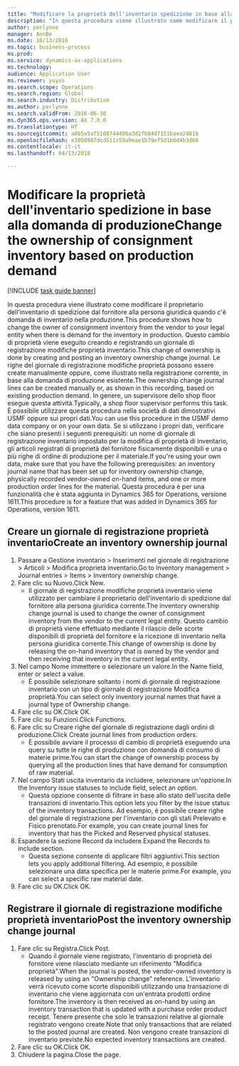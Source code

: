 ```yaml
---
title: "Modificare la proprietà dell'inventario spedizione in base alla domanda di produzione"
description: "In questa procedura viene illustrato come modificare il proprietario dell'inventario di spedizione dal fornitore alla persona giuridica quando c'è domanda di inventario nella produzione."
author: perlynne
manager: AnnBe
ms.date: 10/13/2016
ms.topic: business-process
ms.prod: 
ms.service: dynamics-ax-applications
ms.technology: 
audience: Application User
ms.reviewer: yuyus
ms.search.scope: Operations
ms.search.region: Global
ms.search.industry: Distribution
ms.author: perlynne
ms.search.validFrom: 2016-06-30
ms.dyn365.ops.version: AX 7.0.0
ms.translationtype: HT
ms.sourcegitcommit: a8b5a5af5108744406a3d2fb84d7151baea2481b
ms.openlocfilehash: e3058987dcd511c59a9eae1b79ef5d1b6d4b3d68
ms.contentlocale: it-it
ms.lasthandoff: 04/13/2018

---
```

# <a name="change-the-ownership-of-consignment-inventory-based-on-production-demand"></a><span data-ttu-id="0f6bf-103">Modificare la proprietà dell'inventario spedizione in base alla domanda di produzione</span><span class="sxs-lookup"><span data-stu-id="0f6bf-103">Change the ownership of consignment inventory based on production demand</span></span>

[!INCLUDE [task guide banner](../../includes/task-guide-banner.md)]

<span data-ttu-id="0f6bf-104">In questa procedura viene illustrato come modificare il proprietario dell'inventario di spedizione dal fornitore alla persona giuridica quando c'è domanda di inventario nella produzione.</span><span class="sxs-lookup"><span data-stu-id="0f6bf-104">This procedure shows how to change the owner of consignment inventory from the vendor to your legal entity when there is demand for the inventory in production.</span></span> <span data-ttu-id="0f6bf-105">Questo cambio di proprietà viene eseguito creando e registrando un giornale di registrazione modifiche proprietà inventario.</span><span class="sxs-lookup"><span data-stu-id="0f6bf-105">This change of ownership is done by creating and posting an inventory ownership change journal.</span></span> <span data-ttu-id="0f6bf-106">Le righe del giornale di registrazione modifiche proprietà possono essere create manualmente oppure, come illustrato nella registrazione corrente, in base alla domanda di produzione esistente.</span><span class="sxs-lookup"><span data-stu-id="0f6bf-106">The ownership change journal lines can be created manually or, as shown in this recording, based on existing production demand.</span></span> <span data-ttu-id="0f6bf-107">In genere, un supervisore dello shop floor esegue questa attività.</span><span class="sxs-lookup"><span data-stu-id="0f6bf-107">Typically, a shop floor supervisor performs this task.</span></span> <span data-ttu-id="0f6bf-108">È possibile utilizzare questa procedura nella società di dati dimostrativi USMF oppure sui propri dati.</span><span class="sxs-lookup"><span data-stu-id="0f6bf-108">You can use this procedure in the USMF demo data company or on your own data.</span></span> <span data-ttu-id="0f6bf-109">Se si utilizzano i propri dati, verificare che siano presenti i seguenti prerequisiti: un nome di giornale di registrazione inventario impostato per la modifica di proprietà di inventario, gli articoli registrati di proprietà del fornitore fisicamente disponibili e una o più righe di ordine di produzione per il materiale.</span><span class="sxs-lookup"><span data-stu-id="0f6bf-109">If you're using your own data, make sure that you have the following prerequisites: an inventory journal name that has been set up for inventory ownership change, physically recorded vendor-owned on-hand items, and one or more production order lines for the material.</span></span> <span data-ttu-id="0f6bf-110">Questa procedura è per una funzionalità che è stata aggiunta in Dynamics 365 for Operations, versione 1611.</span><span class="sxs-lookup"><span data-stu-id="0f6bf-110">This procedure is for a feature that was added in Dynamics 365 for Operations, version 1611.</span></span>


## <a name="create-an-inventory-ownership-journal"></a><span data-ttu-id="0f6bf-111">Creare un giornale di registrazione proprietà inventario</span><span class="sxs-lookup"><span data-stu-id="0f6bf-111">Create an inventory ownership journal</span></span>
1. <span data-ttu-id="0f6bf-112">Passare a Gestione inventario > Inserimenti nel giornale di registrazione > Articoli > Modifica proprietà inventario.</span><span class="sxs-lookup"><span data-stu-id="0f6bf-112">Go to Inventory management > Journal entries > Items > Inventory ownership change.</span></span>
2. <span data-ttu-id="0f6bf-113">Fare clic su Nuovo.</span><span class="sxs-lookup"><span data-stu-id="0f6bf-113">Click New.</span></span>
    * <span data-ttu-id="0f6bf-114">Il giornale di registrazione modifiche proprietà inventario viene utilizzato per cambiare il proprietario dell'inventario di spedizione dal fornitore alla persona giuridica corrente.</span><span class="sxs-lookup"><span data-stu-id="0f6bf-114">The inventory ownership change journal is used to change the owner of consignment inventory from the vendor to the current legal entity.</span></span> <span data-ttu-id="0f6bf-115">Questo cambio di proprietà viene effettuato mediante il rilascio delle scorte disponibili di proprietà del fornitore e la ricezione di inventario nella persona giuridica corrente.</span><span class="sxs-lookup"><span data-stu-id="0f6bf-115">This change of ownership is done by releasing the on-hand inventory that is owned by the vendor and then receiving that inventory in the current legal entity.</span></span>  
3. <span data-ttu-id="0f6bf-116">Nel campo Nome immettere o selezionare un valore.</span><span class="sxs-lookup"><span data-stu-id="0f6bf-116">In the Name field, enter or select a value.</span></span>
    * <span data-ttu-id="0f6bf-117">È possibile selezionare soltanto i nomi di giornale di registrazione inventario con un tipo di giornale di registrazione Modifica proprietà.</span><span class="sxs-lookup"><span data-stu-id="0f6bf-117">You can select only inventory journal names that have a journal type of Ownership change.</span></span>  
4. <span data-ttu-id="0f6bf-118">Fare clic su OK.</span><span class="sxs-lookup"><span data-stu-id="0f6bf-118">Click OK.</span></span>
5. <span data-ttu-id="0f6bf-119">Fare clic su Funzioni.</span><span class="sxs-lookup"><span data-stu-id="0f6bf-119">Click Functions.</span></span>
6. <span data-ttu-id="0f6bf-120">Fare clic su Creare righe del giornale di registrazione dagli ordini di produzione.</span><span class="sxs-lookup"><span data-stu-id="0f6bf-120">Click Create journal lines from production orders.</span></span>
    * <span data-ttu-id="0f6bf-121">È possibile avviare il processo di cambio di proprietà eseguendo una query su tutte le righe di produzione con domanda di consumo di materie prime.</span><span class="sxs-lookup"><span data-stu-id="0f6bf-121">You can start the change of ownership process by querying all the production lines that have demand for consumption of raw material.</span></span>  
7. <span data-ttu-id="0f6bf-122">Nel campo Stati uscita inventario da includere, selezionare un'opzione.</span><span class="sxs-lookup"><span data-stu-id="0f6bf-122">In the Inventory issue statuses to include field, select an option.</span></span>
    * <span data-ttu-id="0f6bf-123">Questa opzione consente di filtrare in base allo stato dell'uscita delle transazioni di inventario.</span><span class="sxs-lookup"><span data-stu-id="0f6bf-123">This option lets you filter by the issue status of the inventory transactions.</span></span> <span data-ttu-id="0f6bf-124">Ad esempio, è possibile creare righe del giornale di registrazione per l'inventario con gli stati Prelevato e Fisico prenotato.</span><span class="sxs-lookup"><span data-stu-id="0f6bf-124">For example, you can create journal lines for inventory that has the Picked and Reserved physical statuses.</span></span>  
8. <span data-ttu-id="0f6bf-125">Espandere la sezione Record da includere.</span><span class="sxs-lookup"><span data-stu-id="0f6bf-125">Expand the Records to include section.</span></span>
    * <span data-ttu-id="0f6bf-126">Questa sezione consente di applicare filtri aggiuntivi.</span><span class="sxs-lookup"><span data-stu-id="0f6bf-126">This section lets you apply additional filtering.</span></span> <span data-ttu-id="0f6bf-127">Ad esempio, è possibile selezionare una data specifica per le materie prime.</span><span class="sxs-lookup"><span data-stu-id="0f6bf-127">For example, you can select a specific raw material date.</span></span>  
9. <span data-ttu-id="0f6bf-128">Fare clic su OK.</span><span class="sxs-lookup"><span data-stu-id="0f6bf-128">Click OK.</span></span>

## <a name="post-the-inventory-ownership-change-journal"></a><span data-ttu-id="0f6bf-129">Registrare il giornale di registrazione modifiche proprietà inventario</span><span class="sxs-lookup"><span data-stu-id="0f6bf-129">Post the inventory ownership change journal</span></span>
1. <span data-ttu-id="0f6bf-130">Fare clic su Registra.</span><span class="sxs-lookup"><span data-stu-id="0f6bf-130">Click Post.</span></span>
    * <span data-ttu-id="0f6bf-131">Quando il giornale viene registrato, l'inventario di proprietà del fornitore viene rilasciato mediante un riferimento "Modifica proprietà".</span><span class="sxs-lookup"><span data-stu-id="0f6bf-131">When the journal is posted, the vendor-owned inventory is released by using an "Ownership change" reference.</span></span> <span data-ttu-id="0f6bf-132">L'inventario verrà ricevuto come scorte disponibili utilizzando una transazione di inventario che viene aggiornata con un'entrata prodotti ordine fornitore.</span><span class="sxs-lookup"><span data-stu-id="0f6bf-132">The inventory is then received as on-hand by using an inventory transaction that is updated with a purchase order product receipt.</span></span> <span data-ttu-id="0f6bf-133">Tenere presente che solo le transazioni relative al giornale registrato vengono create.</span><span class="sxs-lookup"><span data-stu-id="0f6bf-133">Note that only transactions that are related to the posted journal are created.</span></span> <span data-ttu-id="0f6bf-134">Non vengono create transazioni di inventario previste.</span><span class="sxs-lookup"><span data-stu-id="0f6bf-134">No expected inventory transactions are created.</span></span>  
2. <span data-ttu-id="0f6bf-135">Fare clic su OK.</span><span class="sxs-lookup"><span data-stu-id="0f6bf-135">Click OK.</span></span>
3. <span data-ttu-id="0f6bf-136">Chiudere la pagina.</span><span class="sxs-lookup"><span data-stu-id="0f6bf-136">Close the page.</span></span>

